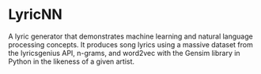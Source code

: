 # LyricNN
A lyric generator that demonstrates machine learning and natural language processing concepts. It produces song lyrics using a massive dataset from the lyricsgenius API, n-grams, and word2vec with the Gensim library in Python in the likeness of a given artist.
